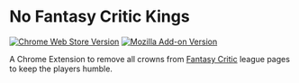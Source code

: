 # No Fantasy Critic Kings

[![Chrome Web Store Version](https://img.shields.io/chrome-web-store/v/eblnnmemplhhkocfjpnmbcockfofnmio?style=for-the-badge&link=https%3A%2F%2Fchromewebstore.google.com%2Fdetail%2Fno-fantasy-critic-kings%2Feblnnmemplhhkocfjpnmbcockfofnmio%3Fhl%3Den)](https://chromewebstore.google.com/detail/no-fantasy-critic-kings/eblnnmemplhhkocfjpnmbcockfofnmio?hl=en)
[![Mozilla Add-on Version](https://img.shields.io/amo/v/no-fantasy-critic-kings?style=for-the-badge&link=https%3A%2F%2Faddons.mozilla.org%2Fen-US%2Ffirefox%2Faddon%2Fno-fantasy-critic-kings%2F)](https://addons.mozilla.org/en-US/firefox/addon/no-fantasy-critic-kings/)

A Chrome Extension to remove all crowns from  [Fantasy Critic](https://www.fantasycritic.games) league pages to keep the players humble.